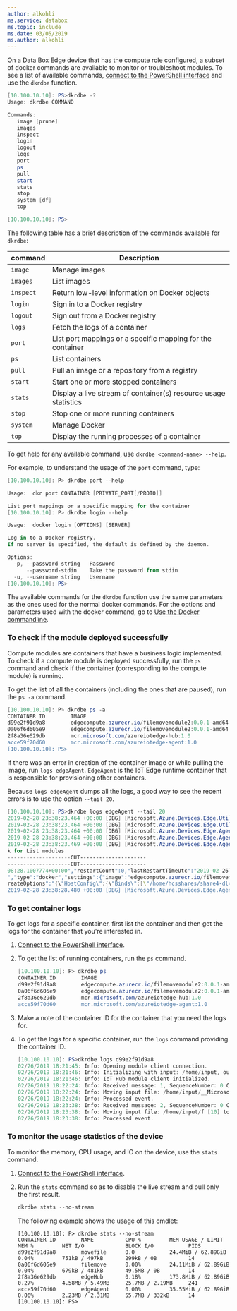 ```yaml
---
author: alkohli
ms.service: databox  
ms.topic: include
ms.date: 03/05/2019
ms.author: alkohli
---
```


On a Data Box Edge device that has the compute role configured, a subset of docker commands are available to monitor or troubleshoot modules. To see a list of available commands, [connect to the PowerShell interface](#connect-to-the-powershell-interface) and use the `dkrdbe` function.

```powershell
[10.100.10.10]: PS>dkrdbe -?
Usage: dkrdbe COMMAND

Commands:
   image [prune]
   images
   inspect
   login
   logout
   logs
   port
   ps
   pull
   start
   stats
   stop
   system [df]
   top

[10.100.10.10]: PS>
```
The following table has a brief description of the commands available for `dkrdbe`:

|command  |Description |
|---------|---------|
|`image`     | Manage images       |
|`images`     | List images         |
|`inspect`     | Return low-level information on Docker objects         |
|`login`     | Sign in to a Docker registry         |
|`logout`     | Sign out from a Docker registry         |
|`logs`     | Fetch the logs of a container        |
|`port`     | List port mappings or a specific mapping for the container        |
|`ps`     | List containers        |
|`pull`     | Pull an image or a repository from a registry         |
|`start`     | Start one or more stopped containers         |
|`stats`     | Display a live stream of container(s) resource usage statistics         |
|`stop`     | Stop one or more running containers        |
|`system`     | Manage Docker         |
|`top`     | Display the running processes of a container         |

To get help for any available command, use `dkrdbe <command-name> --help`.

For example, to understand the usage of the `port` command, type:

```powershell
[10.100.10.10]: P> dkrdbe port --help

Usage:  dkr port CONTAINER [PRIVATE_PORT[/PROTO]]

List port mappings or a specific mapping for the container
[10.100.10.10]: P> dkrdbe login --help

Usage:  docker login [OPTIONS] [SERVER]

Log in to a Docker registry.
If no server is specified, the default is defined by the daemon.

Options:
  -p, --password string   Password
      --password-stdin    Take the password from stdin
  -u, --username string   Username
[10.100.10.10]: PS>
```

The available commands for the `dkrdbe` function use the same parameters as the ones used for the normal docker commands. For the options and parameters used with the docker command, go to [Use the Docker commandline](https://docs.docker.com/engine/reference/commandline/docker/).

### To check if the module deployed successfully

Compute modules are containers that have a business logic implemented. To check if a compute module is deployed successfully, run the `ps` command and check if the container (corresponding to the compute module) is running.

To get the list of all the containers (including the ones that are paused), run the `ps -a` command.

```powershell
[10.100.10.10]: P> dkrdbe ps -a
CONTAINER ID        IMAGE                                                COMMAND                   CREATED             STATUS              PORTS                                                                  NAMES
d99e2f91d9a8        edgecompute.azurecr.io/filemovemodule2:0.0.1-amd64   "dotnet FileMoveModuâ€¦"    2 days ago          Up 2 days                                                                                  movefile
0a06f6d605e9        edgecompute.azurecr.io/filemovemodule2:0.0.1-amd64   "dotnet FileMoveModuâ€¦"    2 days ago          Up 2 days                                                                                  filemove
2f8a36e629db        mcr.microsoft.com/azureiotedge-hub:1.0               "/bin/sh -c 'echo \"$â€¦"   2 days ago          Up 2 days           0.0.0.0:443->443/tcp, 0.0.0.0:5671->5671/tcp, 0.0.0.0:8883->8883/tcp   edgeHub
acce59f70d60        mcr.microsoft.com/azureiotedge-agent:1.0             "/bin/sh -c 'echo \"$â€¦"   2 days ago          Up 2 days                                                                                  edgeAgent
[10.100.10.10]: PS>
```

If there was an error in creation of the container image or while pulling the image, run `logs edgeAgent`.  `EdgeAgent` is the IoT Edge runtime container that is responsible for provisioning other containers.

Because `logs edgeAgent` dumps all the logs, a good way to see the recent errors is to use the option `--tail 20`.


```powershell
[10.100.10.10]: PS>dkrdbe logs edgeAgent --tail 20
2019-02-28 23:38:23.464 +00:00 [DBG] [Microsoft.Azure.Devices.Edge.Util.Uds.HttpUdsMessageHandler] - Connected socket /var/run/iotedge/mgmt.sock
2019-02-28 23:38:23.464 +00:00 [DBG] [Microsoft.Azure.Devices.Edge.Util.Uds.HttpUdsMessageHandler] - Sending request http://mgmt.sock/modules?api-version=2018-06-28
2019-02-28 23:38:23.464 +00:00 [DBG] [Microsoft.Azure.Devices.Edge.Agent.Core.Agent] - Getting edge agent config...
2019-02-28 23:38:23.464 +00:00 [DBG] [Microsoft.Azure.Devices.Edge.Agent.Core.Agent] - Obtained edge agent config
2019-02-28 23:38:23.469 +00:00 [DBG] [Microsoft.Azure.Devices.Edge.Agent.Edgelet.ModuleManagementHttpClient] - Received a valid Http response from unix:///var/run/iotedge/mgmt.soc
k for List modules
--------------------CUT---------------------
--------------------CUT---------------------
08:28.1007774+00:00","restartCount":0,"lastRestartTimeUtc":"2019-02-26T20:08:28.1007774+00:00","runtimeStatus":"running","version":"1.0","status":"running","restartPolicy":"always
","type":"docker","settings":{"image":"edgecompute.azurecr.io/filemovemodule2:0.0.1-amd64","imageHash":"sha256:47778be0602fb077d7bc2aaae9b0760fbfc7c058bf4df192f207ad6cbb96f7cc","c
reateOptions":"{\"HostConfig\":{\"Binds\":[\"/home/hcsshares/share4-dl460:/home/input\",\"/home/hcsshares/share4-iot:/home/output\"]}}"},"env":{}}
2019-02-28 23:38:28.480 +00:00 [DBG] [Microsoft.Azure.Devices.Edge.Agent.Core.Planners.HealthRestartPlanner] - HealthRestartPlanner created Plan, with 0 command(s).
```

### To get container logs

To get logs for a specific container, first list the container and then get the logs for the container that you're interested in.

1. [Connect to the PowerShell interface](#connect-to-the-powershell-interface).
2. To get the list of running containers, run the `ps` command.

    ```powershell
    [10.100.10.10]: P> dkrdbe ps
    CONTAINER ID        IMAGE                                                COMMAND                   CREATED             STATUS              PORTS                                                                  NAMES
    d99e2f91d9a8        edgecompute.azurecr.io/filemovemodule2:0.0.1-amd64   "dotnet FileMoveModuâ€¦"    2 days ago          Up 2 days                                                                                  movefile
    0a06f6d605e9        edgecompute.azurecr.io/filemovemodule2:0.0.1-amd64   "dotnet FileMoveModuâ€¦"    2 days ago          Up 2 days                                                                                  filemove
    2f8a36e629db        mcr.microsoft.com/azureiotedge-hub:1.0               "/bin/sh -c 'echo \"$â€¦"   2 days ago          Up 2 days           0.0.0.0:443->443/tcp, 0.0.0.0:5671->5671/tcp, 0.0.0.0:8883->8883/tcp   edgeHub
    acce59f70d60        mcr.microsoft.com/azureiotedge-agent:1.0             "/bin/sh -c 'echo \"$â€¦"   2 days ago          Up 2 days                                                                                  edgeAgent
    ```

3. Make a note of the container ID for the container that you need the logs for.

4. To get the logs for a specific container, run the `logs` command providing the container ID.

    ```powershell
    [10.100.10.10]: PS>dkrdbe logs d99e2f91d9a8
    02/26/2019 18:21:45: Info: Opening module client connection.
    02/26/2019 18:21:46: Info: Initializing with input: /home/input, output: /home/output.
    02/26/2019 18:21:46: Info: IoT Hub module client initialized.
    02/26/2019 18:22:24: Info: Received message: 1, SequenceNumber: 0 CorrelationId: , MessageId: 081886a07e694c4c8f245a80b96a252a Body: [{"ChangeType":"Created","ShareRelativeFilePath":"\\__Microsoft Data Box Edge__\\Upload\\Errors.xml","ShareName":"share4-dl460"}]
    02/26/2019 18:22:24: Info: Moving input file: /home/input/__Microsoft Data Box Edge__/Upload/Errors.xml to /home/output/__Microsoft Data Box Edge__/Upload/Errors.xml
    02/26/2019 18:22:24: Info: Processed event.
    02/26/2019 18:23:38: Info: Received message: 2, SequenceNumber: 0 CorrelationId: , MessageId: 30714d005eb048e7a4e7e3c22048cf20 Body: [{"ChangeType":"Created","ShareRelativeFilePath":"\\f [10]","ShareName":"share4-dl460"}]
    02/26/2019 18:23:38: Info: Moving input file: /home/input/f [10] to /home/output/f [10]
    02/26/2019 18:23:38: Info: Processed event.
    ```

### To monitor the usage statistics of the device

To monitor the memory, CPU usage, and IO on the device, use the `stats` command.

1. [Connect to the PowerShell interface](#connect-to-the-powershell-interface).
2. Run the `stats` command so as to disable the live stream and pull only the first result.

   ```powershell
   dkrdbe stats --no-stream
   ```

   The following example shows the usage of this cmdlet:

    ```
    [10.100.10.10]: P> dkrdbe stats --no-stream
    CONTAINER ID        NAME          CPU %         MEM USAGE / LIMIT     MEM %         NET I/O             BLOCK I/O           PIDS
    d99e2f91d9a8        movefile      0.0           24.4MiB / 62.89GiB    0.04%         751kB / 497kB       299kB / 0B          14
    0a06f6d605e9        filemove      0.00%         24.11MiB / 62.89GiB   0.04%         679kB / 481kB       49.5MB / 0B         14
    2f8a36e629db        edgeHub       0.18%         173.8MiB / 62.89GiB   0.27%         4.58MB / 5.49MB     25.7MB / 2.19MB     241
    acce59f70d60        edgeAgent     0.00%         35.55MiB / 62.89GiB   0.06%         2.23MB / 2.31MB     55.7MB / 332kB      14
    [10.100.10.10]: PS>
    ```

